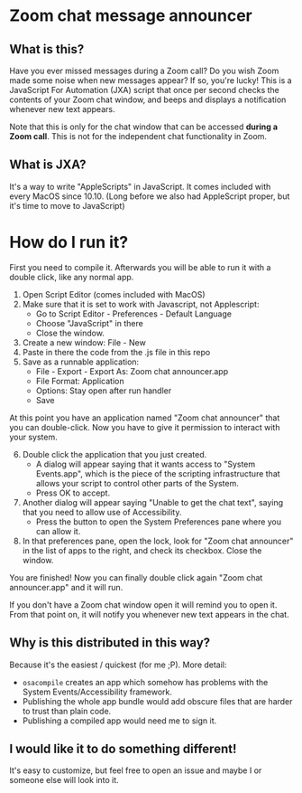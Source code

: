 # Zoom chat message announcer

## What is this?

Have you ever missed messages during a Zoom call? Do you wish Zoom made some noise when new messages appear?
If so, you're lucky! This is a JavaScript For Automation (JXA) script that once per second checks the contents of your Zoom chat window, and beeps and displays a notification whenever new text appears.

Note that this is only for the chat window that can be accessed **during a Zoom call**. This is not for the independent chat functionality in Zoom.

## What is JXA?

It's a way to write "AppleScripts" in JavaScript. It comes included with every MacOS since 10.10. (Long before we also had AppleScript proper, but it's time to move to JavaScript)

# How do I run it?

First you need to compile it. Afterwards you will be able to run it with a double click, like any normal app.

 1. Open Script Editor (comes included with MacOS)
 2. Make sure that it is set to work with Javascript, not Applescript:
    * Go to Script Editor - Preferences - Default Language
    * Choose "JavaScript" in there
    * Close the window.
3. Create a new window: File - New
4. Paste in there the code from the .js file in this repo
5. Save as a runnable application:
   * File - Export - Export As: Zoom chat announcer.app
   * File Format: Application
   * Options: Stay open after run handler
   * Save

At this point you have an application named "Zoom chat announcer" that you can double-click. Now you have to give it permission to interact with your system.

6. Double click the application that you just created.
   * A dialog will appear saying that it wants access to "System Events.app", which is the piece of the scripting infrastructure that allows your script to control other parts of the System.
   * Press OK to accept.
7. Another dialog will appear saying "Unable to get the chat text", saying that you need to allow use of Accessibility.
   * Press the button to open the System Preferences pane where you can allow it.
8. In that preferences pane, open the lock, look for "Zoom chat announcer" in the list of apps to the right, and check its checkbox. Close the window.

You are finished! Now you can finally double click again "Zoom chat announcer.app" and it will run.

If you don't have a Zoom chat window open it will remind you to open it. From that point on, it will notify you whenever new text appears in the chat.


## Why is this distributed in this way?
Because it's the easiest / quickest (for me ;P).
More detail:
  * `osacompile` creates an app which somehow has problems with the System Events/Accessibility framework.
  * Publishing the whole app bundle would add obscure files that are harder to trust than plain code.
  * Publishing a compiled app would need me to sign it.

## I would like it to do something different!
It's easy to customize, but feel free to open an issue and maybe I or someone else will look into it.


